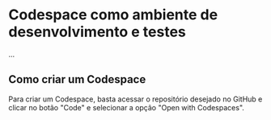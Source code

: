 # Codespace como ambiente de desenvolvimento e testes

...

## Como criar um Codespace

Para criar um Codespace, basta acessar o repositório desejado no GitHub e clicar no botão "Code" e selecionar a opção "Open with Codespaces".